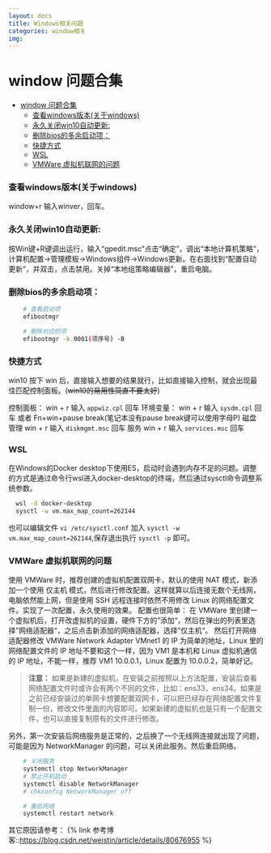 ```yaml
---
layout: docs
title: Windows相关问题
categories: window相关
img: 
---
```


# window 问题合集

<!-- more -->

<!-- @import "[TOC]" {cmd="toc" depthFrom=2 depthTo=6 orderedList=true} -->

<!-- code_chunk_output -->

- [window 问题合集](#window-问题合集)
    - [查看windows版本(关于windows)](#查看windows版本关于windows)
    - [永久关闭win10自动更新:](#永久关闭win10自动更新)
    - [删除bios的多余启动项：](#删除bios的多余启动项)
    - [快捷方式](#快捷方式)
    - [WSL](#wsl)
    - [VMWare 虚拟机联网的问题](#vmware-虚拟机联网的问题)

<!-- /code_chunk_output -->

### 查看windows版本(关于windows)
window+r   输入winver，回车。

### 永久关闭win10自动更新:
按Win键+R键调出运行，输入“gpedit.msc”点击“确定”，调出“本地计算机策略”，计算机配置→管理模板→Windows组件→Windows更新。在右面找到“配置自动更新”，并双击，点击禁用。关掉“本地组策略编辑器”，重启电脑。

### 删除bios的多余启动项：
```bash
    # 查看启动项
    efibootmgr

    # 删除对应的项
    efibootmgr -b 0001(项序号) -B
```

### 快捷方式
win10 按下 win 后，直接输入想要的结果就行，比如直接输入控制，就会出现最佳匹配控制面板。(~~win10的易用性简直不要太好~~)

控制面板：
win + r 输入 `appwiz.cpl` 回车
环境变量：
win + r 输入 `sysdm.cpl` 回车 或者 Fn+win+pause break(笔记本没有pause break键可以使用字母P)
磁盘管理
win + r 输入 `diskmgmt.msc` 回车
服务
win + r 输入 `services.msc` 回车

### WSL

在Windows的Docker desktop下使用ES，启动时会遇到内存不足的问题。调整的方式是通过命令行wsl进入docker-desktop的终端，然后通过sysctl命令调整系统参数。
```bash
  wsl -d docker-desktop
  sysctl -w vm.max_map_count=262144
```

也可以编辑文件 `vi /etc/sysctl.conf` 加入 `sysctl -w vm.max_map_count=262144`,保存退出执行 `sysctl -p` 即可。

### VMWare 虚拟机联网的问题

使用 VMWare 时，推荐创建的虚拟机配置双网卡，默认的使用 NAT 模式，新添加一个使用 仅主机 模式，然后进行修改配置。这样就算以后连接无数个无线网，电脑依然能上网，但是使用 SSH 远程连接时依然不用修改 Linux 的网络配置文件。实现了一次配置，永久使用的效果。
配置也很简单：
在 VMWare 里创建一个虚拟机后，打开改虚拟机的设置，硬件下方的”添加“，然后在弹出的列表里选择”网络适配器“，之后点击新添加的网络适配器，选择”仅主机“。
然后打开网络适配器修改 VMWare Network Adapter VMnet1 的 IP 为简单的地址，Linux 里的网络配置文件的 IP 地址不要和这个一样，因为 VM1 是本机和 Linux 虚拟机通信的 IP 地址，不能一样，推荐 VM1 10.0.0.1，Linux 配置为 10.0.0.2，简单好记。
> **注意：** 如果是新建的虚拟机，在安装之前按照以上方法配置，安装后查看网络配置文件时或许会有两个不同的文件，比如：ens33，ens34。如果是之前已经安装过的单网卡想要配置双网卡，可以把已经存在网络配置文件复制一份，修改文件里面的内容即可。如果新建的虚拟机也是只有一个配置文件，也可以直接复制原有的文件进行修改。

另外，第一次安装后网络服务是正常的，之后换了一个无线网连接就出现了问题，可能是因为 NetworkManager 的问题，可以关闭此服务。然后重启网络。
```bash
    # 关闭服务
    systemctl stop NetworkManager
    # 禁止开机启动
    systemctl disable NetworkManager
    # chkconfig NetworkManager off

    # 重启网络
    systemctl restart network
```
其它原因请参考：
{% link 参考博客::https://blog.csdn.net/weistin/article/details/80676955 %}